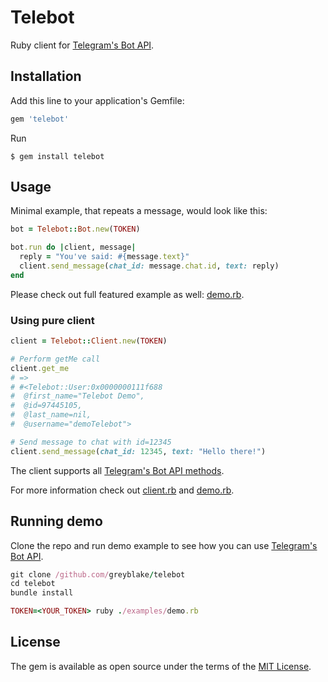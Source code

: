 # Telebot

Ruby client for [Telegram's Bot API](https://core.telegram.org/bots).

## Installation

Add this line to your application's Gemfile:

```ruby
gem 'telebot'
```

Run

```
$ gem install telebot
```

## Usage

Minimal example, that repeats a message, would look like this:

```ruby
bot = Telebot::Bot.new(TOKEN)

bot.run do |client, message|
  reply = "You've said: #{message.text}"
  client.send_message(chat_id: message.chat.id, text: reply)
end
```

Please check out full featured example as well: [demo.rb](https://github.com/greyblake/telebot/blob/master/examples/demo.rb).


### Using pure client

```ruby
client = Telebot::Client.new(TOKEN)

# Perform getMe call
client.get_me
# =>
# #<Telebot::User:0x0000000111f688
#  @first_name="Telebot Demo",
#  @id=97445105,
#  @last_name=nil,
#  @username="demoTelebot">

# Send message to chat with id=12345
client.send_message(chat_id: 12345, text: "Hello there!")
```
The client supports all [Telegram's Bot API methods](https://core.telegram.org/bots/api#available-methods).

For more information check out [client.rb](https://github.com/greyblake/telebot/blob/master/lib/telebot/client.rb)
and [demo.rb](https://github.com/greyblake/telebot/blob/master/examples/demo.rb).


## Running demo

Clone the repo and run demo example to see how you can use [Telegram's Bot API](https://core.telegram.org/bots).

```ruby
git clone /github.com/greyblake/telebot
cd telebot
bundle install

TOKEN=<YOUR_TOKEN> ruby ./examples/demo.rb
```

## License

The gem is available as open source under the terms of the [MIT License](http://opensource.org/licenses/MIT).

